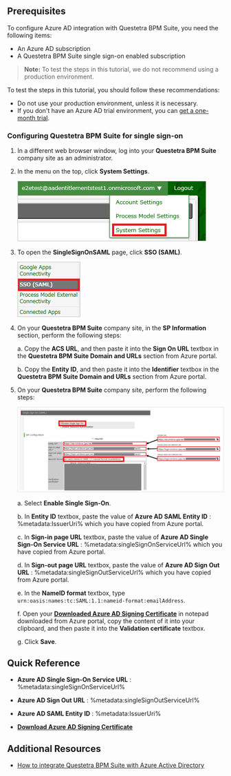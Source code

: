 ## Prerequisites

To configure Azure AD integration with Questetra BPM Suite, you need the following items:

- An Azure AD subscription
- A Questetra BPM Suite single sign-on enabled subscription

> **Note:**
> To test the steps in this tutorial, we do not recommend using a production environment.

To test the steps in this tutorial, you should follow these recommendations:

- Do not use your production environment, unless it is necessary.
- If you don't have an Azure AD trial environment, you can [get a one-month trial](https://azure.microsoft.com/pricing/free-trial/).

### Configuring Questetra BPM Suite for single sign-on

1. In a different web browser window, log into your **Questetra BPM Suite** company site as an administrator.

2. In the menu on the top, click **System Settings**. 
   
    ![Azure AD Single Sign-On][10]

3. To open the **SingleSignOnSAML** page, click **SSO (SAML)**. 
   
    ![Azure AD Single Sign-On][11]

4. On your **Questetra BPM Suite** company site, in the **SP Information** section, perform the following steps:

	a. Copy the **ACS URL**, and then paste it into the **Sign On URL** textbox in the **Questetra BPM Suite Domain and URLs** section from Azure portal.
	
	b. Copy the **Entity ID**, and then paste it into the **Identifier** textbox in the **Questetra BPM Suite Domain and URLs** section from Azure portal.

5. On your **Questetra BPM Suite** company site, perform the following steps: 
   
    ![Configure Single Sign-On][15]
   
	a. Select **Enable Single Sign-On**.
   
	b. In **Entity ID** textbox, paste the value of **Azure AD SAML Entity ID** : %metadata:IssuerUri% which you have copied from Azure portal.
	
	c. In **Sign-in page URL** textbox, paste the value of **Azure AD Single Sign-On Service URL** : %metadata:singleSignOnServiceUrl% which you have copied from Azure portal.
	
	d. In **Sign-out page URL** textbox, paste the value of **Azure AD Sign Out URL** : %metadata:singleSignOutServiceUrl% which you have copied from Azure portal.
	
	e. In the **NameID format** textbox, type `urn:oasis:names:tc:SAML:1.1:nameid-format:emailAddress`.

    f. Open your **[Downloaded Azure AD Signing Certificate](%metadata:CertificateDownloadRawUrl%)** in notepad downloaded from Azure portal, copy the content of it into your clipboard, and then paste it into the **Validation certificate** textbox. 

    g. Click **Save**.

## Quick Reference

* **Azure AD Single Sign-On Service URL** : %metadata:singleSignOnServiceUrl%

* **Azure AD Sign Out URL** : %metadata:singleSignOutServiceUrl%

* **Azure AD SAML Entity ID** : %metadata:IssuerUri%

* **[Download Azure AD Signing Certificate](%metadata:CertificateDownloadRawUrl%)**

## Additional Resources

* [How to integrate Questetra BPM Suite with Azure Active Directory](https://docs.microsoft.com/azure/active-directory/active-directory-saas-questetra-bpm-suite-tutorial)

<!--Image references-->

[10]: ./media/questera_bpm_suite_03.png
[11]: ./media/questera_bpm_suite_04.png
[15]: ./media/questera_bpm_suite_08.png